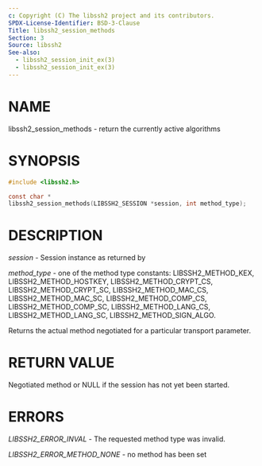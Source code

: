 ```yaml
---
c: Copyright (C) The libssh2 project and its contributors.
SPDX-License-Identifier: BSD-3-Clause
Title: libssh2_session_methods
Section: 3
Source: libssh2
See-also:
  - libssh2_session_init_ex(3)
  - libssh2_session_init_ex(3)
---
```


# NAME

libssh2_session_methods - return the currently active algorithms

# SYNOPSIS

~~~c
#include <libssh2.h>

const char *
libssh2_session_methods(LIBSSH2_SESSION *session, int method_type);
~~~

# DESCRIPTION

*session* - Session instance as returned by

*method_type* - one of the method type constants: LIBSSH2_METHOD_KEX,
LIBSSH2_METHOD_HOSTKEY, LIBSSH2_METHOD_CRYPT_CS, LIBSSH2_METHOD_CRYPT_SC,
LIBSSH2_METHOD_MAC_CS, LIBSSH2_METHOD_MAC_SC, LIBSSH2_METHOD_COMP_CS,
LIBSSH2_METHOD_COMP_SC, LIBSSH2_METHOD_LANG_CS, LIBSSH2_METHOD_LANG_SC,
LIBSSH2_METHOD_SIGN_ALGO.

Returns the actual method negotiated for a particular transport parameter.

# RETURN VALUE

Negotiated method or NULL if the session has not yet been started.

# ERRORS

*LIBSSH2_ERROR_INVAL* - The requested method type was invalid.

*LIBSSH2_ERROR_METHOD_NONE* - no method has been set

